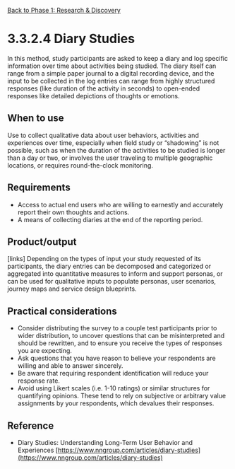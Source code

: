 [Back to Phase 1: Research & Discovery](3-3-research.md)

# 3.3.2.4 Diary Studies

In this method, study participants are asked to keep a diary and log specific information over time about activities being studied. The diary itself can range from a simple paper journal to a digital recording device, and the input to be collected in the log entries can range from highly structured responses (like duration of the activity in seconds) to open-ended responses like detailed depictions of thoughts or emotions.

## When to use

Use to collect qualitative data about user behaviors, activities and experiences over time, especially when field study or “shadowing” is not possible, such as when the duration of the activities to be studied is longer than a day or two, or involves the user traveling to multiple geographic locations, or requires round-the-clock monitoring.

## Requirements

- Access to actual end users who are willing to earnestly and accurately report their own thoughts and actions.
- A means of collecting diaries at the end of the reporting period.

## Product/output

[links] Depending on the types of input your study requested of its participants, the diary entries can be decomposed and categorized or aggregated into quantitative measures to inform and support personas, or can be used for qualitative inputs to populate personas, user scenarios, journey maps and service design blueprints.

## Practical considerations

- Consider distributing the survey to a couple test participants prior to wider distribution, to uncover questions that can be misinterpreted and should be rewritten, and to ensure you receive the types of responses you are expecting.
- Ask questions that you have reason to believe your respondents are willing and able to answer sincerely.
- Be aware that requiring respondent identification will reduce your response rate.
- Avoid using Likert scales (i.e. 1-10 ratings) or similar structures for quantifying opinions. These tend to rely on subjective or arbitrary value assignments by your respondents, which devalues their responses.


## Reference

- Diary Studies: Understanding Long-Term User Behavior and Experiences [https://www.nngroup.com/articles/diary-studies](https://www.nngroup.com/articles/diary-studies)
